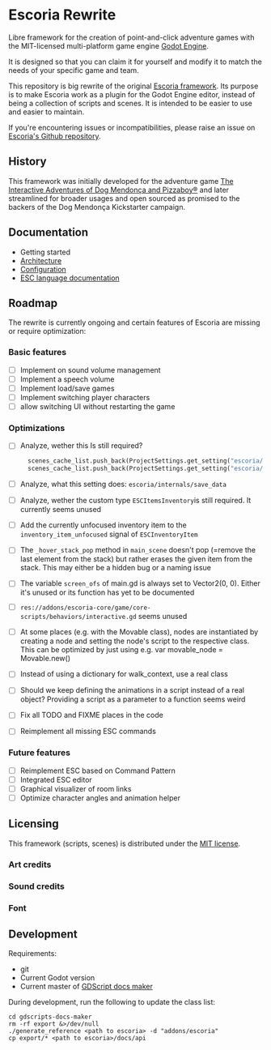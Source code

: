 # Escoria Rewrite

Libre framework for the creation of point-and-click adventure games with
the MIT-licensed multi-platform game engine [Godot Engine](https://godotengine.org).

It is designed so that you can claim it for yourself and modify it to match
the needs of your specific game and team.

This repository is big rewrite of the original [Escoria framework](https://github.com/godotengine/escoria/tree/master). Its purpose is to make Escoria work as a plugin for the Godot Engine editor, instead of being a collection of scripts and scenes. It is intended to be easier to use and easier to maintain. 

If you're encountering issues or incompatibilities, please raise an issue on [Escoria's Github repository](https://github.com/godotengine/escoria/issues).

## History

This framework was initially developed for the adventure game
[The Interactive Adventures of Dog Mendonça and Pizzaboy®](http://store.steampowered.com/app/330420)
and later streamlined for broader usages and open sourced as promised
to the backers of the Dog Mendonça Kickstarter campaign.

## Documentation

* Getting started
* [Architecture](docs/architecture.md)
* [Configuration](docs/configuration.md)
* [ESC language documentation](api/esc.md)

## Roadmap

The rewrite is currently ongoing and certain features of Escoria are missing or require optimization:

### Basic features

* [ ] Implement on sound volume management
* [ ] Implement a speech volume
* [ ] Implement load/save games
* [ ] Implement switching player characters
* [ ] allow switching UI without restarting the game

### Optimizations

* [ ] Analyze, wether this Is still required?

  ```python
  	scenes_cache_list.push_back(ProjectSettings.get_setting("escoria/main/curtain"))
  	scenes_cache_list.push_back(ProjectSettings.get_setting("escoria/main/hud"))
  ```

* [ ] Analyze, what this setting does: `escoria/internals/save_data`

* [ ] Analyze, wether the custom type `ESCItemsInventory`is still required. It currently seems unused

* [ ] Add the currently unfocused inventory item to the `inventory_item_unfocused` signal of `ESCInventoryItem`

* [ ] The `_hover_stack_pop` method in `main_scene` doesn't pop (=remove the last element from the stack) but rather erases the given item from the stack. This may either be a hidden bug or a naming issue

* [ ] The variable `screen_ofs` of main.gd is always set to Vector2(0, 0). Either it's unused or its function has yet to be documented

* [ ] `res://addons/escoria-core/game/core-scripts/behaviors/interactive.gd` seems unused

* [ ] At some places (e.g. with the Movable class), nodes are instantiated by creating a node and setting the node's script to the respective class. This can be optimized by just using e.g. var movable_node = Movable.new()

* [ ] Instead of using a dictionary for walk_context, use a real class

* [ ] Should we keep defining the animations in a script instead of a real object? Providing a script as a parameter to a function seems weird

* [ ] Fix all TODO and FIXME places in the code

* [ ] Reimplement all missing ESC commands

### Future features

* [ ] Reimplement ESC based on Command Pattern
* [ ] Integrated ESC editor
* [ ] Graphical visualizer of room links
* [ ] Optimize character angles and animation helper

## Licensing

This framework (scripts, scenes) is distributed under the [MIT license](LICENCE).

### Art credits


### Sound credits


### Font

## Development

Requirements:

* git
* Current Godot version
* Current master of [GDScript docs maker](https://github.com/GDQuest/gdscript-docs-maker)

During development, run the following to update the class list:

```
cd gdscripts-docs-maker
rm -rf export &>/dev/null
./generate_reference <path to escoria> -d "addons/escoria"
cp export/* <path to escoria>/docs/api
```

